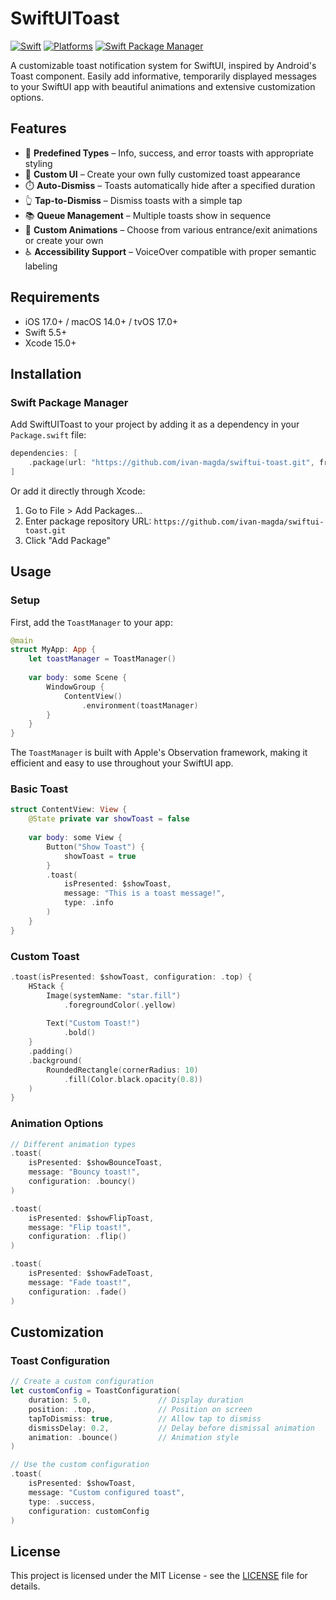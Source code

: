 # SwiftUIToast

[![Swift](https://img.shields.io/badge/Swift-5.5+-orange?style=flat-square)](https://img.shields.io/badge/Swift-5.5+-orange?style=flat-square)
[![Platforms](https://img.shields.io/badge/Platforms-iOS_macOS_tvOS-yellowgreen?style=flat-square)](https://img.shields.io/badge/Platforms-iOS_macOS_tvOS-green?style=flat-square)
[![Swift Package Manager](https://img.shields.io/badge/Swift_Package_Manager-compatible-orange?style=flat-square)](https://img.shields.io/badge/Swift_Package_Manager-compatible-orange?style=flat-square)

A customizable toast notification system for SwiftUI, inspired by Android's Toast component. Easily add informative, temporarily displayed messages to your SwiftUI app with beautiful animations and extensive customization options.

## Features

- 🎨 **Predefined Types** – Info, success, and error toasts with appropriate styling
- 🔧 **Custom UI** – Create your own fully customized toast appearance
- ⏱️ **Auto-Dismiss** – Toasts automatically hide after a specified duration
- 👆 **Tap-to-Dismiss** – Dismiss toasts with a simple tap
- 📚 **Queue Management** – Multiple toasts show in sequence
- 🔄 **Custom Animations** – Choose from various entrance/exit animations or create your own
- ♿ **Accessibility Support** – VoiceOver compatible with proper semantic labeling

## Requirements

- iOS 17.0+ / macOS 14.0+ / tvOS 17.0+
- Swift 5.5+
- Xcode 15.0+

## Installation

### Swift Package Manager

Add SwiftUIToast to your project by adding it as a dependency in your `Package.swift` file:

```swift
dependencies: [
    .package(url: "https://github.com/ivan-magda/swiftui-toast.git", from: "1.0.0")
]
```

Or add it directly through Xcode:
1. Go to File > Add Packages...
2. Enter package repository URL: `https://github.com/ivan-magda/swiftui-toast.git`
3. Click "Add Package"

## Usage

### Setup

First, add the `ToastManager` to your app:

```swift
@main
struct MyApp: App {
    let toastManager = ToastManager()
    
    var body: some Scene {
        WindowGroup {
            ContentView()
                .environment(toastManager)
        }
    }
}
```

The `ToastManager` is built with Apple's Observation framework, making it efficient and easy to use throughout your SwiftUI app.

### Basic Toast

```swift
struct ContentView: View {
    @State private var showToast = false
    
    var body: some View {
        Button("Show Toast") {
            showToast = true
        }
        .toast(
            isPresented: $showToast,
            message: "This is a toast message!",
            type: .info
        )
    }
}
```

### Custom Toast

```swift
.toast(isPresented: $showToast, configuration: .top) {
    HStack {
        Image(systemName: "star.fill")
            .foregroundColor(.yellow)
        
        Text("Custom Toast!")
            .bold()
    }
    .padding()
    .background(
        RoundedRectangle(cornerRadius: 10)
            .fill(Color.black.opacity(0.8))
    )
}
```

### Animation Options

```swift
// Different animation types
.toast(
    isPresented: $showBounceToast,
    message: "Bouncy toast!",
    configuration: .bouncy()
)

.toast(
    isPresented: $showFlipToast,
    message: "Flip toast!",
    configuration: .flip()
)

.toast(
    isPresented: $showFadeToast,
    message: "Fade toast!",
    configuration: .fade()
)
```

## Customization

### Toast Configuration

```swift
// Create a custom configuration
let customConfig = ToastConfiguration(
    duration: 5.0,               // Display duration
    position: .top,              // Position on screen
    tapToDismiss: true,          // Allow tap to dismiss
    dismissDelay: 0.2,           // Delay before dismissal animation
    animation: .bounce()         // Animation style
)

// Use the custom configuration
.toast(
    isPresented: $showToast,
    message: "Custom configured toast",
    type: .success,
    configuration: customConfig
)
```

## License

This project is licensed under the MIT License - see the [LICENSE](LICENSE) file for details.
